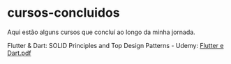 # cursos-concluidos

Aqui estão alguns cursos que concluí ao longo da minha jornada.


Flutter & Dart: SOLID Principles and Top Design Patterns - Udemy:
[Flutter e Dart.pdf](https://github.com/user-attachments/files/19615557/Flutter.e.Dart.pdf)
